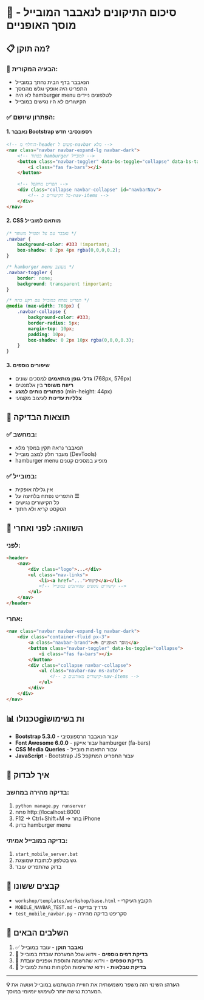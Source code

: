 # 🎯 סיכום התיקונים לנאבבר המובייל - מוסך האופניים

## 📋 מה תוקן?

### 🔧 **הבעיה המקורית:**
- הנאבבר בדף הבית נחתך במובייל
- התפריט היה אופקי וגלש מהמסך
- לא היה hamburger menu לטלפונים ניידים
- הקישורים לא היו נגישים במובייל

### ✅ **הפתרון שיושם:**

#### 1. **נאבבר Bootstrap רספונסיבי חדש**
```html
<!-- הוחלף מ-header פשוט ל-navbar מלא -->
<nav class="navbar navbar-expand-lg navbar-dark">
    <!-- כפתור hamburger למובייל -->
    <button class="navbar-toggler" data-bs-toggle="collapse" data-bs-target="#navbarNav">
        <i class="fas fa-bars"></i>
    </button>
    
    <!-- תפריט מתקפל -->
    <div class="collapse navbar-collapse" id="navbarNav">
        <!-- כל הקישורים כ-nav-items -->
    </div>
</nav>
```

#### 2. **CSS מותאם למובייל**
```css
/* נאבבר עם צל וסטייל משופר */
.navbar {
    background-color: #333 !important;
    box-shadow: 0 2px 4px rgba(0,0,0,0.2);
}

/* hamburger menu מעוצב */
.navbar-toggler {
    border: none;
    background: transparent !important;
}

/* תפריט נפתח במובייל עם רקע כהה */
@media (max-width: 768px) {
    .navbar-collapse {
        background-color: #333;
        border-radius: 5px;
        margin-top: 10px;
        padding: 10px;
        box-shadow: 0 2px 10px rgba(0,0,0,0.3);
    }
}
```

#### 3. **שיפורים נוספים**
- **גדלי גופן מותאמים** למסכים שונים (768px, 576px)
- **ריווח משופר** בין אלמנטים
- **כפתורים נוחים למגע** (min-height: 44px)
- **צלליות עדינות** לעיצוב מקצועי

## 📱 תוצאות הבדיקה

### ✅ **במחשב:**
- הנאבבר נראה תקין במסך מלא
- מעבר חלק למצב מובייל (DevTools)
- hamburger menu מופיע במסכים קטנים

### ✅ **במובייל:**
- אין גלילה אופקית
- התפריט נפתח בלחיצה על ☰
- כל הקישורים נגישים
- הטקסט קריא ולא חתוך

## 🔄 השוואה: לפני ואחרי

### **לפני:**
```html
<header>
    <nav>
        <div class="logo">...</div>
        <ul class="nav-links">
            <li><a href="...">קישור</a></li>
            <!-- קישורים נוספים שנחתכים במובייל -->
        </ul>
    </nav>
</header>
```

### **אחרי:**
```html
<nav class="navbar navbar-expand-lg navbar-dark">
    <div class="container-fluid px-3">
        <a class="navbar-brand">🚲 מוסך האופניים</a>
        <button class="navbar-toggler" data-bs-toggle="collapse">
            <i class="fas fa-bars"></i>
        </button>
        <div class="collapse navbar-collapse">
            <ul class="navbar-nav ms-auto">
                <!-- קישורים מאורגנים כ-nav-items -->
            </ul>
        </div>
    </div>
</nav>
```

## 📊 טכנולוgiות בשימוש

- **Bootstrap 5.3.0** - עבור הנאבבר הרספונסיבי
- **Font Awesome 6.0.0** - עבור אייקון hamburger (fa-bars)
- **CSS Media Queries** - עבור התאמות מובייל
- **JavaScript** - Bootstrap JS עבור התפריט המתקפל

## 🎯 איך לבדוק

### **בדיקה מהירה במחשב:**
1. `python manage.py runserver`
2. פתח http://localhost:8000
3. F12 → Ctrl+Shift+M → בחר iPhone
4. בדוק hamburger menu

### **בדיקה במובייל אמיתי:**
1. `start_mobile_server.bat`
2. גש בטלפון לכתובת שמוצגת
3. בדוק שהתפריט עובד

## 📁 קבצים ששונו

- `workshop/templates/workshop/base.html` - הקובץ העיקרי
- `MOBILE_NAVBAR_TEST.md` - מדריך בדיקה
- `test_mobile_navbar.py` - סקריפט בדיקה מהירה

## 🚀 השלבים הבאים

1. ✅ **נאבבר תוקן** - עובד במובייל
2. 🔄 **בדיקת דפים נוספים** - וידוא שכל המערכת עובדת במובייל
3. 🔄 **בדיקת טפסים** - וידוא שהרשמה והוספת אופניים עובדת
4. 🔄 **בדיקת טבלאות** - וידוא שרשימות הלקוחות נוחות למובייל

---

**💡 הערה:** השינוי הזה משפר משמעותית את חוויית המשתמש במובייל ועושה את המערכת נגישה יותר לשימוש יומיומי במוסך.
